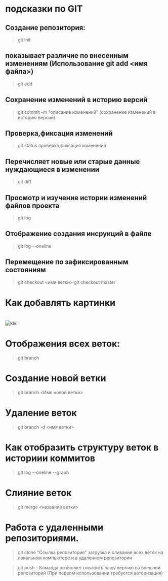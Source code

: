 # подсказки по GIT

## Создание репозитория:

>git init


## показывает различие по внесенным изменениям (Использование git add <имя файла>)

>git add 

## Сохранение изменений в историю версий

>git commit -m "описание изменений" (сохранение изменений в историю версий)

## Проверка,фиксация изменений

>git status проверка,фиксация изменений

## Перечисляет новые или старые данные нуждающиеся в изменении

>git diff

## Просмотр и изучение истории изменений файлов проекта

>git log 

## Отображение создания инсрукций в файле

>git log --oneline

## Перемещение по зафиксированным состояниям

>git checkout <имя ветки>
>git checkout master

# Как добавлять картинки
# 

![kivi](kivi.jpg)

# Отображения всех веток: 

>git branch

# Создание новой ветки 

>git branch <Имя новой ветки>

# Удаление веток
>git branch -d <имя ветки>

# Как отобразить структуру веток в историии коммитов
>git log --oneline --graph

# Cлияние веток
>git merge <название ветки>

# Работа с удаленными репозиториями.

>git clone "Ссылка репозитория" загрузка и сливание всех веток на локальном компьютере и в удаленном репозитории

>git push - Команда позволяет оправить нашу версию на внешний репозиторий (При первом использовании требуется авторизация)

